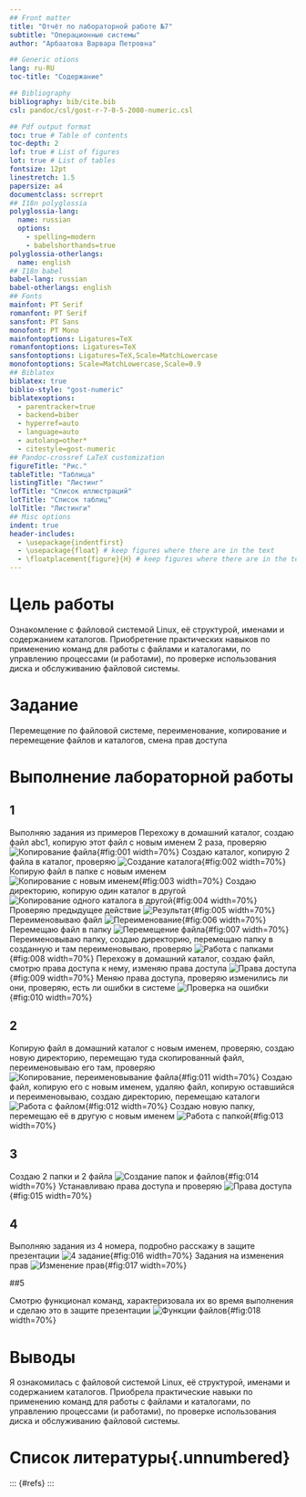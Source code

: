 ```yaml
---
## Front matter
title: "Отчёт по лабораторной работе №7"
subtitle: "Операционные системы"
author: "Арбаатова Варвара Петровна"

## Generic otions
lang: ru-RU
toc-title: "Содержание"

## Bibliography
bibliography: bib/cite.bib
csl: pandoc/csl/gost-r-7-0-5-2008-numeric.csl

## Pdf output format
toc: true # Table of contents
toc-depth: 2
lof: true # List of figures
lot: true # List of tables
fontsize: 12pt
linestretch: 1.5
papersize: a4
documentclass: scrreprt
## I18n polyglossia
polyglossia-lang:
  name: russian
  options:
	- spelling=modern
	- babelshorthands=true
polyglossia-otherlangs:
  name: english
## I18n babel
babel-lang: russian
babel-otherlangs: english
## Fonts
mainfont: PT Serif
romanfont: PT Serif
sansfont: PT Sans
monofont: PT Mono
mainfontoptions: Ligatures=TeX
romanfontoptions: Ligatures=TeX
sansfontoptions: Ligatures=TeX,Scale=MatchLowercase
monofontoptions: Scale=MatchLowercase,Scale=0.9
## Biblatex
biblatex: true
biblio-style: "gost-numeric"
biblatexoptions:
  - parentracker=true
  - backend=biber
  - hyperref=auto
  - language=auto
  - autolang=other*
  - citestyle=gost-numeric
## Pandoc-crossref LaTeX customization
figureTitle: "Рис."
tableTitle: "Таблица"
listingTitle: "Листинг"
lofTitle: "Список иллюстраций"
lotTitle: "Список таблиц"
lolTitle: "Листинги"
## Misc options
indent: true
header-includes:
  - \usepackage{indentfirst}
  - \usepackage{float} # keep figures where there are in the text
  - \floatplacement{figure}{H} # keep figures where there are in the text
---
```


# Цель работы

Ознакомление с файловой системой Linux, её структурой, именами и содержанием
каталогов. Приобретение практических навыков по применению команд для работы
с файлами и каталогами, по управлению процессами (и работами), по проверке использования диска и обслуживанию файловой системы.

# Задание

Перемещение по файловой системе, переименование, копирование и перемещение файлов и каталогов, смена прав доступа

# Выполнение лабораторной работы

## 1

Выполняю задания из примеров
Перехожу в домашний каталог, создаю файл abc1, копирую этот файл с новым именем 2 раза, проверяю
![Копирование файла](image/1.jpg){#fig:001 width=70%}
Создаю каталог, копирую 2 файла в каталог, проверяю
![Создание каталога](image/2.jpg){#fig:002 width=70%}
Копирую файл в папке с новым именем
![Копирование с новым именем](image/3.jpg){#fig:003 width=70%}
Создаю директорию, копирую один каталог в другой
![Копирование одного каталога в другой](image/4.jpg){#fig:004 width=70%}
Проверяю предыдущее действие
![Результат](image/5.jpg){#fig:005 width=70%}
Переименовываю файл
![Переименование](image/6.jpg){#fig:006 width=70%}
Перемещаю файл в папку
![Перемещение файла](image/7.jpg){#fig:007 width=70%}
Переименовываю папку, создаю директорию, перемещаю папку в созданную и там переименовываю, проверяю
![Работа с папками](image/8.jpg){#fig:008 width=70%}
Перехожу в домашний каталог, создаю файл, смотрю права доступа к нему, изменяю права доступа
![Права доступа](image/9.jpg){#fig:009 width=70%}
Меняю права доступа, проверяю изменились ли они, проверяю, есть ли ошибки в системе
![Проверка на ошибки](image/10.jpg){#fig:010 width=70%}

## 2

Копирую файл в домашний каталог с новым именем, проверяю, создаю новую директорию, перемещаю туда скопированный файл, переименовываю его там, проверяю
![Копирование, переименовывание файла](image/11.jpg){#fig:011 width=70%}
Создаю файл, копирую его с новым именем, удаляю файл, копирую оставшийся и переименовываю, создаю директорию, перемещаю каталоги
![Работа с файлом](image/12.jpg){#fig:012 width=70%}
Создаю новую папку, перемещаю её в другую с новым именем
![Работа с папкой](image/13.jpg){#fig:013 width=70%}

## 3

Создаю 2 папки и 2 файла
![Создание папок и файлов](image/14.jpg){#fig:014 width=70%}
Устанавливаю права доступа и проверяю
![Права доступа](image/15.jpg){#fig:015 width=70%}

## 4 

Выполняю задания из 4 номера, подробно расскажу в защите презентации
![4 задание](image/16.jpg){#fig:016 width=70%}
Задания на изменения прав
![Изменение прав](image/17.jpg){#fig:017 width=70%}

##5

Смотрю функционал команд, характеризовала их во время выполнения и сделаю это в защите презентации
![Функции файлов](image/18.jpg){#fig:018 width=70%}

# Выводы

Я ознакомилась с файловой системой Linux, её структурой, именами и содержанием
каталогов. Приобрела практические навыки по применению команд для работы
с файлами и каталогами, по управлению процессами (и работами), по проверке использования диска и обслуживанию файловой системы.

# Список литературы{.unnumbered}

::: {#refs}
:::
